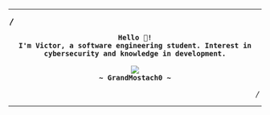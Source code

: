 <hr>
<p align="left"><strong>〳</strong></p>
  <p align="center">
    <samp>
      <b>
        Hello 👋!
      <br>
        I'm Victor, a software engineering student. Interest in cybersecurity and knowledge in development.
      </b>
      <br>
      <br>
        <img src="https://readme-typing-svg.herokuapp.com?font=Fira+Code&pause=1000&color=02436E&random=false&width=435&lines=______+Let+the+hacking+begin+______"/>
      <br>
      <b>
        ~  GrandMostach0 ~
      </b>
    </samp>
  </p>
<p align="right">〳</p>
<hr>

<!--
**GrandMostach0/GrandMostach0** is a ✨ _special_ ✨ repository because its `README.md` (this file) appears on your GitHub profile.

Here are some ideas to get you started:

- 🔭 I’m currently working on ...
- 🌱 I’m currently learning ...
- 👯 I’m looking to collaborate on ...
- 🤔 I’m looking for help with ...
- 💬 Ask me about ...
- 📫 How to reach me: ...
- 😄 Pronouns: ...
- ⚡ Fun fact: ...
-->
